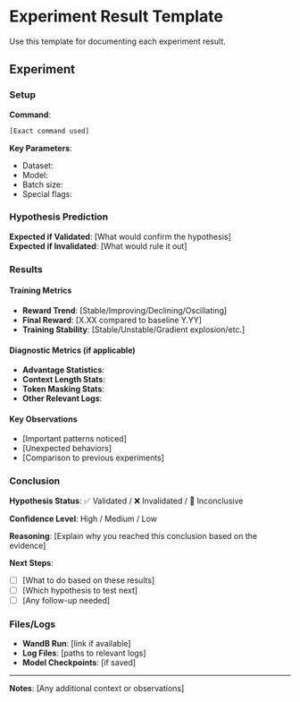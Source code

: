 # Experiment Result Template

Use this template for documenting each experiment result.

## Experiment

### Setup
**Command**:
```bash
[Exact command used]
```

**Key Parameters**:
- Dataset: 
- Model:
- Batch size:
- Special flags:

### Hypothesis Prediction
**Expected if Validated**: [What would confirm the hypothesis]  
**Expected if Invalidated**: [What would rule it out]

### Results

#### Training Metrics
- **Reward Trend**: [Stable/Improving/Declining/Oscillating]
- **Final Reward**: [X.XX compared to baseline Y.YY]
- **Training Stability**: [Stable/Unstable/Gradient explosion/etc.]

#### Diagnostic Metrics (if applicable)
- **Advantage Statistics**: 
- **Context Length Stats**:
- **Token Masking Stats**:
- **Other Relevant Logs**:

#### Key Observations
- [Important patterns noticed]
- [Unexpected behaviors]
- [Comparison to previous experiments]

### Conclusion

**Hypothesis Status**: ✅ Validated / ❌ Invalidated / 🤔 Inconclusive

**Confidence Level**: High / Medium / Low

**Reasoning**: 
[Explain why you reached this conclusion based on the evidence]

**Next Steps**:
- [ ] [What to do based on these results]
- [ ] [Which hypothesis to test next]
- [ ] [Any follow-up needed]

### Files/Logs
- **WandB Run**: [link if available]
- **Log Files**: [paths to relevant logs]
- **Model Checkpoints**: [if saved]

---

**Notes**: [Any additional context or observations]